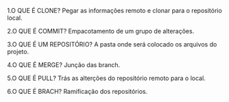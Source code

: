 1.O QUE É CLONE?
Pegar as informações remoto e clonar para o repositório local.

2.O QUE É COMMIT?
Empacotamento de um grupo de alterações.

3.O QUE É UM REPOSITÓRIO?
A pasta onde será colocado os arquivos do projeto. 

4.O QUE É MERGE?
Junção das branch.

5.O QUE É PULL?
Trás as alterções do repositório remoto para o local.

6.O QUE É BRACH?
Ramificação dos repositórios.

